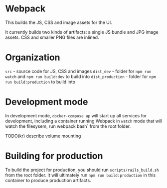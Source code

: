 # Webpack
This builds the JS, CSS and image assets for the UI.

It currently builds two kinds of artifacts: a single JS bundle and JPG image assets.  CSS and smaller PNG files are inlined.


# Organization
`src` - source code for JS, CSS and images
`dist_dev` - folder for `npm run watch` and `npm run build:dev` to build into
`dist_production` - folder for `npm run build:production` to build into


# Development mode
In development mode, `docker-compose up` will start up all services for development, including a container running Webpack in `watch` mode that will watch the filesysem, run webpack bash` from the root folder.

TODO(kr) describe volume mounting

# Building for production
To build the project for production, you should run `scripts/rails_build.sh` from the root folder.  It will ultimately run `npm run build:production` in this container to produce production artifacts.  